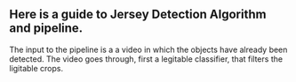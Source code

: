 ## Here is a guide to Jersey Detection Algorithm and pipeline.
The input to the pipeline is a a video in which the objects have already been detected.
The video goes through, first a legitable classifier, that filters the ligitable crops.

